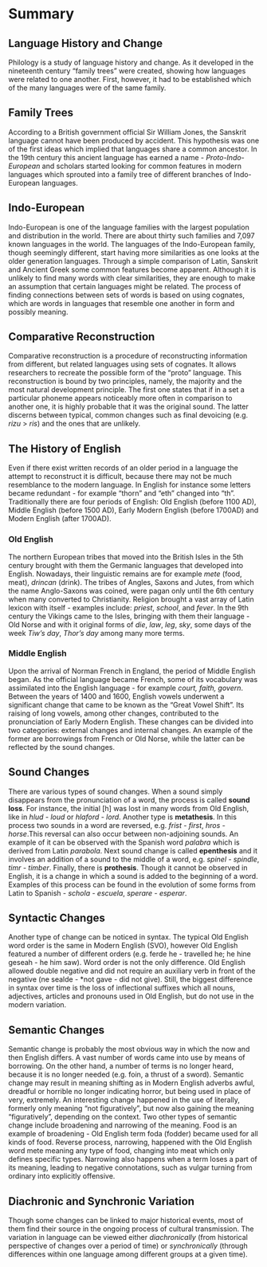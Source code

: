 # Summary
## Language History and Change
Philology is a study of language history and change. As it developed in the nineteenth century “family trees” were created, showing how languages were related to one another. First, however, it had to be established which of the many languages were of the same family.
## Family Trees
According to a British government official Sir William Jones, the Sanskrit language cannot have been produced by accident. This hypothesis was one of the first ideas which implied that languages share a common ancestor. In the 19th century this ancient language has earned a name - *Proto-Indo-European* and scholars started looking for common features in modern languages which sprouted into a family tree of different branches of Indo-European languages.
## Indo-European
Indo-European is one of the language families with the largest population and distribution in the world. There are about thirty such families and 7,097 known languages in the world. The languages of the Indo-European family, though seemingly different, start having more similarities as one looks at the older generation languages. Through a simple comparison of Latin, Sanskrit and Ancient Greek some common features become apparent. Although it is unlikely to find many words with clear similarities, they are enough to make an assumption that certain languages might be related.
The process of finding connections between sets of words is based on using cognates, which are words in languages that resemble one another in form and possibly meaning.
## Comparative Reconstruction
Comparative reconstruction is a procedure of reconstructing information from different, but related languages using sets of cognates. It allows researchers to recreate the possible form of the  “proto” language. This reconstruction is bound by two principles, namely, the majority and the most natural development principle. The first one states that if in a set a particular phoneme appears noticeably more often in comparison to another one, it is highly probable that it was the original sound. The latter discerns between typical, common changes such as final devoicing (e.g. *rizu* > *ris*) and the ones that are unlikely. 
## The History of English
Even if there exist written records of an older period in a language the attempt to reconstruct it is difficult, because there may not be much resemblance to the modern language. In English for instance some letters became redundant - for example “thorn” and “eth” changed into “th”. Traditionally there are four periods of English: Old English (before 1100 AD), Middle English (before 1500 AD), Early Modern English (before 1700AD) and Modern English (after 1700AD).
### Old English
The northern European tribes that moved into the British Isles in the 5th century brought with them the Germanic languages that developed into English. Nowadays, their linguistic remains are for example *mete* (food, meat), *drincan* (drink). The tribes of Angles, Saxons and Jutes, from which the name Anglo-Saxons was coined, were pagan only until the 6th century when many converted to Christianity. Religion brought a vast array of Latin lexicon with itself - examples include: *priest*, *school*, and *fever*. In the 9th century the Vikings came to the Isles, bringing with them their language - Old Norse and with it original forms of *die*, *law*, *leg*, *sky*, some days of the week *Tiw’s day*, *Thor’s day* among many more terms.
### Middle English
Upon the arrival of Norman French in England, the period of Middle English began. As the official language became French, some of its vocabulary was assimilated into the English language - for example *court, faith, govern*. Between the years of 1400 and 1600, English vowels underwent a significant change that came to be known as the “Great Vowel Shift”. Its raising of long vowels, among other changes, contributed to the pronunciation of Early Modern English.
These changes can be divided into two categories: external changes and internal changes. An example of the former are borrowings from French or Old Norse, while the latter can be reflected by the sound changes.
## Sound Changes
There are various types of sound changes. When a sound simply disappears from the pronunciation of a word, the process is called **sound loss**. For instance, the initial [h] was lost in many words from Old English, like in  *hlud - loud* or *hlaford - lord*. Another type is **metathesis**. In this process two sounds in a word are reversed, e.g. *frist - first*, *hros - horse*.This reversal can also occur between non-adjoining sounds. An example of it can be observed with the Spanish word *palabra* which is derived from Latin *parabola*. 
Next sound change is called **epenthesis** and it involves an addition of a sound to the middle of a word, e.g. *spinel - spindle*, *timr - timber*. Finally, there is **prothesis**. Though it cannot be observed in English, it is a change in which a sound is added to the beginning of a word. Examples of this process can be found in the evolution of some forms from Latin to Spanish - *schola - escuela*, *sperare - esperar*.
## Syntactic Changes
Another type of change can be noticed in syntax. The typical Old English word order is the same in Modern English (SVO), however Old English featured a number of different orders (e.g. ferde he - travelled he; he hine geseah - he him saw). Word order is not the only difference. Old English allowed double negative and did not require an auxiliary verb in front of the negative (ne sealde - *not gave - did not give). Still, the biggest difference in syntax over time is the loss of inflectional suffixes which all nouns, adjectives, articles and pronouns used in Old English, but do not use in the modern variation.
## Semantic Changes
Semantic change is probably the most obvious way in which the now and then English differs. A vast number of words came into use by means of borrowing. On the other hand, a number of terms is no longer heard, because it is no longer needed (e.g. foin, a thrust of a sword). Semantic change may result in meaning shifting as in Modern English adverbs awful, dreadful or horrible no longer indicating horror, but being used in place of very, extremely. An interesting change happened in the use of literally, formerly only meaning “not figuratively”, but now also gaining the meaning “figuratively”, depending on the context.
Two other types of semantic change include broadening and narrowing of the meaning. Food is an example of broadening - Old English term foda (fodder) became used for all kinds of food. Reverse process, narrowing, happened with the Old English word mete meaning any type of food, changing into meat which only defines specific types. Narrowing also happens when a term loses a part of its meaning, leading to negative connotations, such as vulgar turning from ordinary into explicitly offensive. 
## Diachronic and Synchronic Variation
Though some changes can be linked to major historical events, most of them find their source in the ongoing process of cultural transmission.
The variation in language can be viewed either *diachronically* (from historical perspective of changes over a period of time) or *synchronically* (through differences within one language among different groups at a given time).
